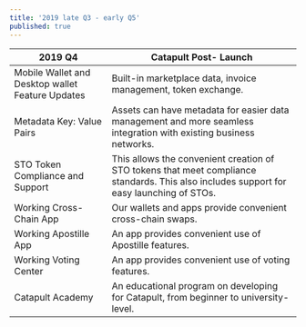 ```yaml
---
title: '2019 late Q3 - early Q5'
published: true
---
```


| **2019 Q4** | **Catapult Post- Launch** |
| ------------- | ------------- |
| Mobile Wallet and Desktop wallet Feature Updates | Built-in marketplace data, invoice management, token exchange. |
| Metadata Key: Value Pairs | Assets can have metadata for easier data management and more seamless integration with existing business networks. |
| STO Token Compliance and Support | This allows the convenient creation of STO tokens that meet compliance standards. This also includes support for easy launching of STOs. |
| Working Cross-Chain App | Our wallets and apps provide convenient cross-chain swaps. |
| Working Apostille App | An app provides convenient use of Apostille features. |
| Working Voting Center | An app provides convenient use of voting features. |
| Catapult Academy | An educational program on developing for Catapult, from beginner to university-level. |



